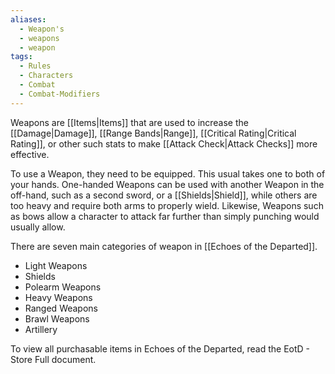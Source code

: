 ```yaml
---
aliases:
  - Weapon's
  - weapons
  - weapon
tags:
  - Rules
  - Characters
  - Combat
  - Combat-Modifiers
---
```

Weapons are [[Items|Items]] that are used to increase the [[Damage|Damage]], [[Range Bands|Range]], [[Critical Rating|Critical Rating]], or other such stats to make [[Attack Check|Attack Checks]] more effective.

To use a Weapon, they need to be equipped. This usual takes one to both of your hands. One-handed Weapons can be used with another Weapon in the off-hand, such as a second sword, or a [[Shields|Shield]], while others are too heavy and require both arms to properly wield. Likewise, Weapons such as bows allow a character to attack far further than simply punching would usually allow.

There are seven main categories of weapon in [[Echoes of the Departed]].
- Light Weapons
- Shields
- Polearm Weapons
- Heavy Weapons
- Ranged Weapons
- Brawl Weapons
- Artillery

To view all purchasable items in Echoes of the Departed, read the EotD - Store Full document.